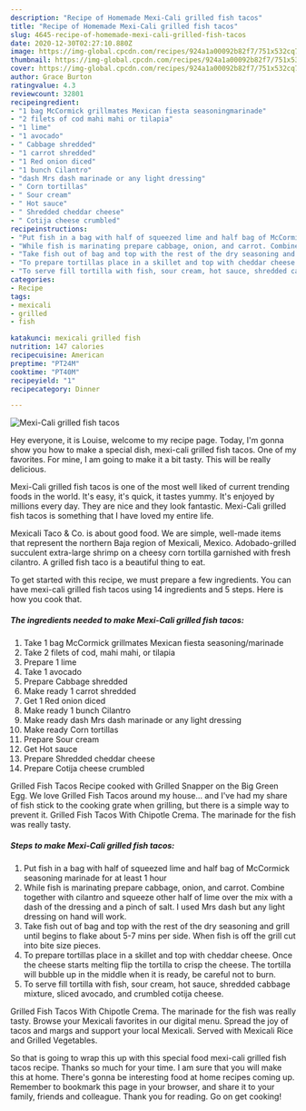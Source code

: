 ```yaml
---
description: "Recipe of Homemade Mexi-Cali grilled fish tacos"
title: "Recipe of Homemade Mexi-Cali grilled fish tacos"
slug: 4645-recipe-of-homemade-mexi-cali-grilled-fish-tacos
date: 2020-12-30T02:27:10.880Z
image: https://img-global.cpcdn.com/recipes/924a1a00092b82f7/751x532cq70/mexi-cali-grilled-fish-tacos-recipe-main-photo.jpg
thumbnail: https://img-global.cpcdn.com/recipes/924a1a00092b82f7/751x532cq70/mexi-cali-grilled-fish-tacos-recipe-main-photo.jpg
cover: https://img-global.cpcdn.com/recipes/924a1a00092b82f7/751x532cq70/mexi-cali-grilled-fish-tacos-recipe-main-photo.jpg
author: Grace Burton
ratingvalue: 4.3
reviewcount: 32801
recipeingredient:
- "1 bag McCormick grillmates Mexican fiesta seasoningmarinade"
- "2 filets of cod mahi mahi or tilapia"
- "1 lime"
- "1 avocado"
- " Cabbage shredded"
- "1 carrot shredded"
- "1 Red onion diced"
- "1 bunch Cilantro"
- "dash Mrs dash marinade or any light dressing"
- " Corn tortillas"
- " Sour cream"
- " Hot sauce"
- " Shredded cheddar cheese"
- " Cotija cheese crumbled"
recipeinstructions:
- "Put fish in a bag with half of squeezed lime and half bag of McCormick seasoning marinade for at least 1 hour"
- "While fish is marinating prepare cabbage, onion, and carrot. Combine together with cilantro and squeeze other half of lime over the mix with a dash of the dressing and a pinch of salt. I used Mrs dash but any light dressing on hand will work."
- "Take fish out of bag and top with the rest of the dry seasoning and grill until begins to flake about 5-7 mins per side. When fish is off the grill cut into bite size pieces."
- "To prepare tortillas place in a skillet and top with cheddar cheese. Once the cheese starts melting flip the tortilla to crisp the cheese. The tortilla will bubble up in the middle when it is ready, be careful not to burn."
- "To serve fill tortilla with fish, sour cream, hot sauce, shredded cabbage mixture, sliced avocado, and crumbled cotija cheese."
categories:
- Recipe
tags:
- mexicali
- grilled
- fish

katakunci: mexicali grilled fish 
nutrition: 147 calories
recipecuisine: American
preptime: "PT24M"
cooktime: "PT40M"
recipeyield: "1"
recipecategory: Dinner

---
```



![Mexi-Cali grilled fish tacos](https://img-global.cpcdn.com/recipes/924a1a00092b82f7/751x532cq70/mexi-cali-grilled-fish-tacos-recipe-main-photo.jpg)

Hey everyone, it is Louise, welcome to my recipe page. Today, I'm gonna show you how to make a special dish, mexi-cali grilled fish tacos. One of my favorites. For mine, I am going to make it a bit tasty. This will be really delicious.

Mexi-Cali grilled fish tacos is one of the most well liked of current trending foods in the world. It's easy, it's quick, it tastes yummy. It's enjoyed by millions every day. They are nice and they look fantastic. Mexi-Cali grilled fish tacos is something that I have loved my entire life.

Mexicali Taco &amp; Co. is about good food. We are simple, well-made items that represent the northern Baja region of Mexicali, Mexico. Adobado-grilled succulent extra-large shrimp on a cheesy corn tortilla garnished with fresh cilantro. A grilled fish taco is a beautiful thing to eat.


To get started with this recipe, we must prepare a few ingredients. You can have mexi-cali grilled fish tacos using 14 ingredients and 5 steps. Here is how you cook that.

<!--inarticleads1-->

##### The ingredients needed to make Mexi-Cali grilled fish tacos:

1. Take 1 bag McCormick grillmates Mexican fiesta seasoning/marinade
1. Take 2 filets of cod, mahi mahi, or tilapia
1. Prepare 1 lime
1. Take 1 avocado
1. Prepare  Cabbage shredded
1. Make ready 1 carrot shredded
1. Get 1 Red onion diced
1. Make ready 1 bunch Cilantro
1. Make ready dash Mrs dash marinade or any light dressing
1. Make ready  Corn tortillas
1. Prepare  Sour cream
1. Get  Hot sauce
1. Prepare  Shredded cheddar cheese
1. Prepare  Cotija cheese crumbled


Grilled Fish Tacos Recipe cooked with Grilled Snapper on the Big Green Egg. We love Grilled Fish Tacos around my house… and I&#39;ve had my share of fish stick to the cooking grate when grilling, but there is a simple way to prevent it. Grilled Fish Tacos With Chipotle Crema. The marinade for the fish was really tasty. 

<!--inarticleads2-->

##### Steps to make Mexi-Cali grilled fish tacos:

1. Put fish in a bag with half of squeezed lime and half bag of McCormick seasoning marinade for at least 1 hour
1. While fish is marinating prepare cabbage, onion, and carrot. Combine together with cilantro and squeeze other half of lime over the mix with a dash of the dressing and a pinch of salt. I used Mrs dash but any light dressing on hand will work.
1. Take fish out of bag and top with the rest of the dry seasoning and grill until begins to flake about 5-7 mins per side. When fish is off the grill cut into bite size pieces.
1. To prepare tortillas place in a skillet and top with cheddar cheese. Once the cheese starts melting flip the tortilla to crisp the cheese. The tortilla will bubble up in the middle when it is ready, be careful not to burn.
1. To serve fill tortilla with fish, sour cream, hot sauce, shredded cabbage mixture, sliced avocado, and crumbled cotija cheese.


Grilled Fish Tacos With Chipotle Crema. The marinade for the fish was really tasty. Browse your Mexicali favorites in our digital menu. Spread the joy of tacos and margs and support your local Mexicali. Served with Mexicali Rice and Grilled Vegetables. 

So that is going to wrap this up with this special food mexi-cali grilled fish tacos recipe. Thanks so much for your time. I am sure that you will make this at home. There's gonna be interesting food at home recipes coming up. Remember to bookmark this page in your browser, and share it to your family, friends and colleague. Thank you for reading. Go on get cooking!
